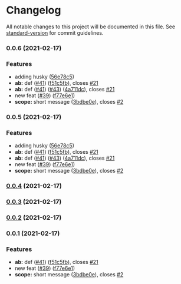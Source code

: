 # Changelog

All notable changes to this project will be documented in this file. See [standard-version](https://github.com/conventional-changelog/standard-version) for commit guidelines.

### 0.0.6 (2021-02-17)


### Features

* adding husky ([56e78c5](https://github.com/whichwit/platform/commit/56e78c5e5ef45e90ac0b3710a60ef03f08dac312))
* **ab:** def ([#41](https://github.com/whichwit/platform/issues/41)) ([f51c5fb](https://github.com/whichwit/platform/commit/f51c5fbc1c6bb5f12ad6e93deff94ccc799efe40)), closes [#21](https://github.com/whichwit/platform/issues/21)
* **ab:** def ([#41](https://github.com/whichwit/platform/issues/41)) ([#43](https://github.com/whichwit/platform/issues/43)) ([4a711dc](https://github.com/whichwit/platform/commit/4a711dcbdd98d01feb85db939f58aa9161dbdbbd)), closes [#21](https://github.com/whichwit/platform/issues/21)
* new feat ([#39](https://github.com/whichwit/platform/issues/39)) ([f77e6e1](https://github.com/whichwit/platform/commit/f77e6e196218ec56c22efb295079dfd71de56ceb))
* **scope:** short message ([3bdbe0e](https://github.com/whichwit/platform/commit/3bdbe0e50ff8a8771a3a8d119adf67813682a197)), closes [#2](https://github.com/whichwit/platform/issues/2)

### 0.0.5 (2021-02-17)


### Features

* adding husky ([56e78c5](https://github.com/whichwit/platform/commit/56e78c5e5ef45e90ac0b3710a60ef03f08dac312))
* **ab:** def ([#41](https://github.com/whichwit/platform/issues/41)) ([f51c5fb](https://github.com/whichwit/platform/commit/f51c5fbc1c6bb5f12ad6e93deff94ccc799efe40)), closes [#21](https://github.com/whichwit/platform/issues/21)
* **ab:** def ([#41](https://github.com/whichwit/platform/issues/41)) ([#43](https://github.com/whichwit/platform/issues/43)) ([4a711dc](https://github.com/whichwit/platform/commit/4a711dcbdd98d01feb85db939f58aa9161dbdbbd)), closes [#21](https://github.com/whichwit/platform/issues/21)
* new feat ([#39](https://github.com/whichwit/platform/issues/39)) ([f77e6e1](https://github.com/whichwit/platform/commit/f77e6e196218ec56c22efb295079dfd71de56ceb))
* **scope:** short message ([3bdbe0e](https://github.com/whichwit/platform/commit/3bdbe0e50ff8a8771a3a8d119adf67813682a197)), closes [#2](https://github.com/whichwit/platform/issues/2)

### [0.0.4](https://github.com/whichwit/platform/compare/v0.0.3...v0.0.4) (2021-02-17)

### [0.0.3](https://github.com/whichwit/platform/compare/v0.0.2...v0.0.3) (2021-02-17)

### [0.0.2](https://github.com/whichwit/platform/compare/v0.0.1...v0.0.2) (2021-02-17)

### 0.0.1 (2021-02-17)


### Features

* **ab:** def ([#41](https://github.com/whichwit/platform/issues/41)) ([f51c5fb](https://github.com/whichwit/platform/commit/f51c5fbc1c6bb5f12ad6e93deff94ccc799efe40)), closes [#21](https://github.com/whichwit/platform/issues/21)
* new feat ([#39](https://github.com/whichwit/platform/issues/39)) ([f77e6e1](https://github.com/whichwit/platform/commit/f77e6e196218ec56c22efb295079dfd71de56ceb))
* **scope:** short message ([3bdbe0e](https://github.com/whichwit/platform/commit/3bdbe0e50ff8a8771a3a8d119adf67813682a197)), closes [#2](https://github.com/whichwit/platform/issues/2)
